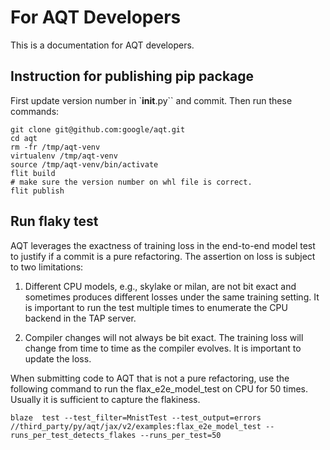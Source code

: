 # For AQT Developers

This is a documentation for AQT developers.

## Instruction for publishing pip package

First update version number in `__init__.py`` and commit. Then run these
commands:

```
git clone git@github.com:google/aqt.git
cd aqt
rm -fr /tmp/aqt-venv
virtualenv /tmp/aqt-venv
source /tmp/aqt-venv/bin/activate
flit build
# make sure the version number on whl file is correct.
flit publish
```

## Run flaky test

AQT leverages the exactness of training loss in the end-to-end model test to
justify if a commit is a pure refactoring. The assertion on loss is subject to
two limitations:

1. Different CPU models, e.g., skylake or milan, are not bit exact and sometimes
produces different losses under the same training setting. It is important to
run the test multiple times to enumerate the CPU backend in the TAP server.

2. Compiler changes will not always be bit exact. The training loss will change
from time to time as the compiler evolves. It is important to update the loss.

When submitting code to AQT that is not a pure refactoring,
use the following command to run the flax_e2e_model_test on CPU for 50 times.
Usually it is sufficient to capture the flakiness.

```
blaze  test --test_filter=MnistTest --test_output=errors //third_party/py/aqt/jax/v2/examples:flax_e2e_model_test --runs_per_test_detects_flakes --runs_per_test=50
```
